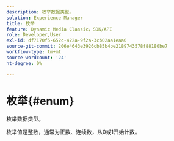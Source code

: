 ```yaml
---
description: 枚举数据类型。
solution: Experience Manager
title: 枚举
feature: Dynamic Media Classic，SDK/API
role: Developer,User
exl-id: df7170f5-652c-422a-9f2a-3cb02aa1eaa0
source-git-commit: 206e4643e3926cb85b4be2189743578f88180be7
workflow-type: tm+mt
source-wordcount: '24'
ht-degree: 0%

---
```


# 枚举{#enum}

枚举数据类型。

枚举值是整数，通常为正数、连续数，从0或1开始计数。
